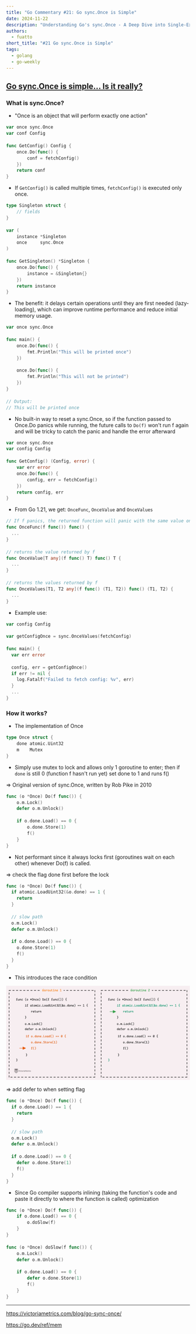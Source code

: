 ```yaml
---
title: "Go Commentary #21: Go sync.Once is Simple"
date: 2024-11-22
description: "Understanding Go's sync.Once - A Deep Dive into Single-Execution Guarantees and Atomic Operations"
authors:
  - fuatto
short_title: "#21 Go sync.Once is Simple"
tags:
  - golang
  - go-weekly
---
```


## [Go sync.Once is simple... Is it really?](https://victoriametrics.com/blog/go-sync-once/)

### What is sync.Once?

- "Once is an object that will perform exactly one action"

```go
var once sync.Once
var conf Config

func GetConfig() Config {
    once.Do(func() {
        conf = fetchConfig()
    })
    return conf
}
```

- If `GetConfig()` is called multiple times, `fetchConfig()` is executed only once.

```go
type Singleton struct {
    // fields
}

var (
    instance *Singleton
    once     sync.Once
)

func GetSingleton() *Singleton {
    once.Do(func() {
        instance = &Singleton{}
    })
    return instance
}
```

- The benefit: it delays certain operations until they are first needed (lazy-loading), which can improve runtime performance and reduce initial memory usage.

```go
var once sync.Once

func main() {
    once.Do(func() {
        fmt.Println("This will be printed once")
    })

    once.Do(func() {
        fmt.Println("This will not be printed")
    })
}

// Output:
// This will be printed once
```

- No built-in way to reset a sync.Once, so if the function passed to Once.Do panics while running, the future calls to `Do(f)` won't run f again and will be tricky to catch the panic and handle the error afterward

```go
var once sync.Once
var config Config

func GetConfig() (Config, error) {
    var err error
    once.Do(func() {
        config, err = fetchConfig()
    })
    return config, err
}
```

- From Go 1.21, we get: `OnceFunc`, `OnceValue` and `OnceValues`

```go
// If f panics, the returned function will panic with the same value on every call. (cached)
func OnceFunc(f func()) func() {
  ...
}

// returns the value returned by f
func OnceValue[T any](f func() T) func() T {
  ...
}

// returns the values returned by f
func OnceValues[T1, T2 any](f func() (T1, T2)) func() (T1, T2) {
  ...
}
```

- Example use:

```go
var config Config

var getConfigOnce = sync.OnceValues(fetchConfig)

func main() {
  var err error

  config, err = getConfigOnce()
  if err != nil {
    log.Fatalf("Failed to fetch config: %v", err)
  }
  ...
}
```

### How it works?

- The implementation of Once

```go
type Once struct {
	done atomic.Uint32
	m    Mutex
}
```

- Simply use mutex to lock and allows only 1 goroutine to enter; then if `done` is still 0 (function f hasn't run yet) set done to 1 and runs f()

=> Original version of sync.Once, written by Rob Pike in 2010

```go
func (o *Once) Do(f func()) {
	o.m.Lock()
	defer o.m.Unlock()

	if o.done.Load() == 0 {
		o.done.Store(1)
		f()
	}
}
```

- Not performant since it always locks first (goroutines wait on each other) whenever Do(f) is called.

=> check the flag done first before the lock

```go
func (o *Once) Do(f func()) {
  if atomic.LoadUint32(&o.done) == 1 {
    return
  }

  // slow path
  o.m.Lock()
  defer o.m.Unlock()

  if o.done.Load() == 0 {
    o.done.Store(1)
    f()
  }
}
```

- This introduces the race condition

![](assets/go-sync-once-done-mistake.webp)

=> add defer to when setting flag

```go
func (o *Once) Do(f func()) {
  if o.done.Load() == 1 {
    return
  }

  // slow path
  o.m.Lock()
  defer o.m.Unlock()

  if o.done.Load() == 0 {
    defer o.done.Store(1)
    f()
  }
}
```

- Since Go compiler supports inlining (taking the function's code and paste it directly to where the function is called) optimization

```go
func (o *Once) Do(f func()) {
	if o.done.Load() == 0 {
		o.doSlow(f)
	}
}

func (o *Once) doSlow(f func()) {
	o.m.Lock()
	defer o.m.Unlock()

	if o.done.Load() == 0 {
		defer o.done.Store(1)
		f()
	}
}
```

---

https://victoriametrics.com/blog/go-sync-once/

https://go.dev/ref/mem
